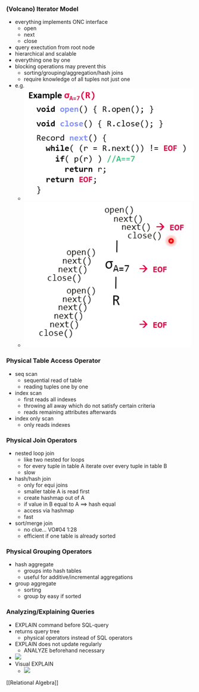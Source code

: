 ### (Volcano) Iterator Model
+ everything implements ONC interface
	+ open
	+ next
	+ close
+ query exectution from root node
+ hierarchical and scalable
+ everything one by one
+ blocking operations may prevent this
	+ sorting/grouping/aggregation/hash joins
	+ require knowledge of all tuples not just one
+ e.g. 
	+ ![](Pasted%20image%2020220406161042.png)
	+ ![](Pasted%20image%2020220406161145.png)

### Physical Table Access Operator
+ seq scan
	+ sequential read of table
	+ reading tuples one by one
+ index scan
	+ first reads all indexes
	+ throwing all away which do not satisfy certain criteria
	+ reads remaining attributes afterwards
+ index only scan
	+ only reads indexes

### Physical Join Operators
+ nested loop join
	+ like two nested for loops
	+ for every tuple in table A iterate over every tuple in table B
	+ slow
+ hash/hash join
	+ only for equi joins
	+ smaller table A is read first
	+ create hashmap out of A
	+ if value in B equal to A ==> hash equal
	+ access via hashmap
	+ fast
+ sort/merge join
	+ no clue... VO#04 1:28
	+ efficient if one table is already sorted


### Physical Grouping Operators
+ hash aggregate
	+ groups into hash tables
	+ useful for additive/incremental aggregations
+ group aggregate
	+ sorting
	+ group by easy if sorted

### Analyzing/Explaining Queries
+ EXPLAIN command before SQL-query
+  returns query tree
	+  physical operators instead of SQL operators
+  EXPLAIN does not update regularly
	+  ANALYZE beforehand necessary
+  ![](Pasted%20image%2020220406163536.png)
+  Visual EXPLAIN
	+  ![](Pasted%20image%2020220406163735.png)

[[Relational Algebra]]